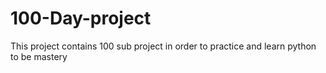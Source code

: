 # 100-Day-project
This project contains 100 sub project in order to practice and learn python to be mastery
